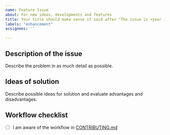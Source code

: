 ```yaml
---
name: Feature Issue
about: For new ideas, developments and features
title: Your title should make sense if said after "The issue is <your issue title>"
labels: "enhancement"
assignees: ''

---
```


## Description of the issue

Describe the problem in as much detail as possible. 

## Ideas of solution

Describe possible ideas for solution and evaluate advantages and disadvantages.

## Workflow checklist
- [ ] I am aware of the workflow in [CONTRIBUTING.md](https://github.com/rl-institut/super-repo/blob/production/CONTRIBUTING.md)

